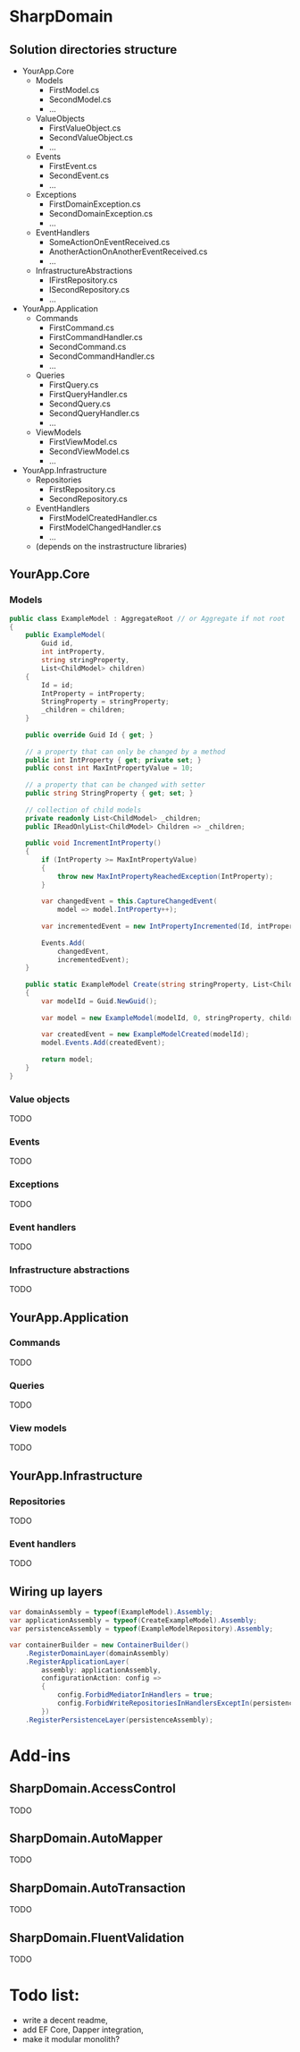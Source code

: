# SharpDomain

## Solution directories structure

- YourApp.Core
  - Models
    - FirstModel.cs
    - SecondModel.cs
    - ...
  - ValueObjects
    - FirstValueObject.cs
    - SecondValueObject.cs
    - ...
  - Events
    - FirstEvent.cs
    - SecondEvent.cs
    - ...
  - Exceptions
    - FirstDomainException.cs
    - SecondDomainException.cs
    - ...
  - EventHandlers
    - SomeActionOnEventReceived.cs
    - AnotherActionOnAnotherEventReceived.cs
    - ...
  - InfrastructureAbstractions
    - IFirstRepository.cs
    - ISecondRepository.cs
    - ...
- YourApp.Application
  - Commands
    - FirstCommand.cs
    - FirstCommandHandler.cs
    - SecondCommand.cs
    - SecondCommandHandler.cs
    - ...
  - Queries
    - FirstQuery.cs
    - FirstQueryHandler.cs
    - SecondQuery.cs
    - SecondQueryHandler.cs
    - ...
  - ViewModels
    - FirstViewModel.cs
    - SecondViewModel.cs
    - ...
- YourApp.Infrastructure
  - Repositories
    - FirstRepository.cs
    - SecondRepository.cs
  - EventHandlers
    - FirstModelCreatedHandler.cs
    - FirstModelChangedHandler.cs
    - ...
  - (depends on the instrastructure libraries)

## YourApp.Core

### Models

```csharp
public class ExampleModel : AggregateRoot // or Aggregate if not root
{
    public ExampleModel(
        Guid id,
        int intProperty,
		string stringProperty,
		List<ChildModel> children)
    {
        Id = id;
        IntProperty = intProperty;
        StringProperty = stringProperty;
        _children = children;
    }
    
    public override Guid Id { get; }
    
    // a property that can only be changed by a method 
    public int IntProperty { get; private set; }
    public const int MaxIntPropertyValue = 10;
    
    // a property that can be changed with setter
    public string StringProperty { get; set; }
	
	// collection of child models
    private readonly List<ChildModel> _children;
    public IReadOnlyList<ChildModel> Children => _children;
    
    public void IncrementIntProperty()
    {
        if (IntProperty >= MaxIntPropertyValue)
        {
            throw new MaxIntPropertyReachedException(IntProperty);
        }
        
        var changedEvent = this.CaptureChangedEvent(
            model => model.IntProperty++);
        
        var incrementedEvent = new IntPropertyIncremented(Id, intProperty);
        
        Events.Add(
            changedEvent, 
            incrementedEvent);
    }
	
    public static ExampleModel Create(string stringProperty, List<ChildModel> children)
    {
        var modelId = Guid.NewGuid();
        
        var model = new ExampleModel(modelId, 0, stringProperty, children);
        
        var createdEvent = new ExampleModelCreated(modelId);
        model.Events.Add(createdEvent);
		
        return model;
    }
}
```

### Value objects

TODO

### Events

TODO

### Exceptions

TODO

### Event handlers

TODO

### Infrastructure abstractions

TODO

## YourApp.Application

### Commands

TODO

### Queries

TODO

### View models

TODO

## YourApp.Infrastructure

### Repositories

TODO

### Event handlers

TODO

## Wiring up layers

```csharp
var domainAssembly = typeof(ExampleModel).Assembly;
var applicationAssembly = typeof(CreateExampleModel).Assembly;
var persistenceAssembly = typeof(ExampleModelRepository).Assembly;

var containerBuilder = new ContainerBuilder()
    .RegisterDomainLayer(domainAssembly)
    .RegisterApplicationLayer(
        assembly: applicationAssembly,
        configurationAction: config =>
        {
            config.ForbidMediatorInHandlers = true;
            config.ForbidWriteRepositoriesInHandlersExceptIn(persistenceAssembly);
        })
    .RegisterPersistenceLayer(persistenceAssembly);
```

# Add-ins

## SharpDomain.AccessControl

TODO

## SharpDomain.AutoMapper

TODO

## SharpDomain.AutoTransaction

TODO

## SharpDomain.FluentValidation

TODO

# Todo list:
- write a decent readme,
- add EF Core, Dapper integration,
- make it modular monolith?